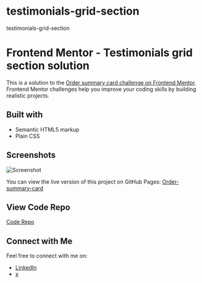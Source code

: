 # testimonials-grid-section
 testimonials-grid-section

# Frontend Mentor - Testimonials grid section solution

This is a solution to the [Order summary card challenge on Frontend Mentor](https://www.frontendmentor.io/challenges/testimonials-grid-section-Nnw6J7Un7/hub). Frontend Mentor challenges help you improve your coding skills by building realistic projects. 

## Built with

- Semantic HTML5 markup
- Plain CSS


## Screenshots

![Screenshot](img/screenshot.png)

You can view the live version of this project on GitHub Pages: [Order-summary-card](https://iamupo.github.io/FrontendMentor-Solutions/testimonials-grid-section/)

## View Code Repo

[Code Repo](https://github.com/IamUPO/FrontendMentor-Solutions/tree/main/testimonials-grid-section)

## Connect with Me

Feel free to connect with me on:

- [LinkedIn](https://www.linkedin.com/in/iamupo/)
- [x](https://www.x.com/iamupo/)
